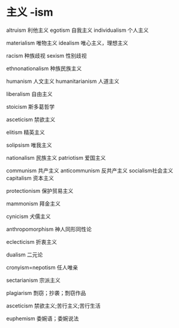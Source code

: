 # 主义 -ism

altruism 利他主义
egotism 自我主义
individualism 个人主义

materialism 唯物主义
idealism 唯心主义，理想主义

racism 种族歧视
sexism 性别歧视

ethnonationalism 种族民族主义

humanism 人文主义
humanitarianism 人道主义

liberalism 自由主义

stoicism 斯多葛哲学

asceticism 禁欲主义

elitism 精英主义

solipsism 唯我主义

nationalism 民族主义
patriotism 爱国主义

communism 共产主义
anticommunism 反共产主义
socialism社会主义
capitalism 资本主义

protectionism 保护贸易主义

mammonism  拜金主义

cynicism 犬儒主义

anthropomorphism 神人同形同性论

eclecticism 折衷主义

dualism 二元论

cronyism=nepotism 任人唯亲

sectarianism 宗派主义

plagiarism 剽窃；抄袭；剽窃作品

asceticism 禁欲主义;苦行主义;苦行生活

euphemism 委婉语；委婉说法